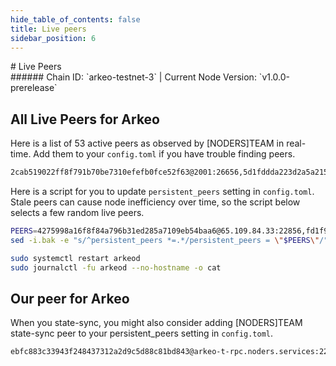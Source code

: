 ```yaml
---
hide_table_of_contents: false
title: Live peers
sidebar_position: 6
---
```


<div class="h1-with-icon icon-arkeo">
# Live Peers
</div>
###### Chain ID: `arkeo-testnet-3` | Current Node Version: `v1.0.0-prerelease`

## All Live Peers for Arkeo
Here is a list of 53 active peers as observed by [NODERS]TEAM in real-time. Add them to your `config.toml` if you have trouble finding peers.

```bash
2cab519022ff8f791b70be7310efefb0fce52f63@2001:26656,5d1fddda223d2a5a215a403f7d581b72e2839f06@152.53.125.167:25656,efc5593c0a39c14365fa8a1d6fa9366047ac21d7@62.169.17.140:55656,2c09e0c11d99eb189b5134dd85f035959acbdd26@158.220.108.120:14056,5a96cb060b9f2b951741e87faa4abc340c43b80a@65.109.92.163:4020,57b1807f4f64c6ce75c44dbc330fd7f990e2d73a@154.26.159.159:26656,5136d217f34aeda8b020f8a7fbfe9cf0fb041194@94.76.223.124:26656,fd1f96034775faa95ce716dc419a548e65a5ae56@65.108.206.118:36656,294948409ba34f3cddec95b63fc0e58eaef3bf7f@65.108.232.168:48656,4b86b88dc68371d733d91ca411dfe4fa03ccbd00@158.220.108.184:14056,9303492b25e253f1ae2b145c91c23893d7e74029@94.136.189.74:26656,709ae59c5e9098aeacf333e1ccbaf2827e07fd8d@65.109.23.114:22856,60a1b4f4fe0fc0dbd84e65999c24d56ec3f7d172@2a01:24656,d528529015c55c2cc05c6dfef994ba25e3f0af2e@162.55.94.173:4060,42f150b90e872064cb9aaf9ce34f6fe1adf11b6b@89.58.19.231:26756,ba5e69bf31c601e91be3b876b3db29eb406cbfd9@2a01:42656,1c232d83ec44fc51da622c324903a5b1c32f31c7@130.255.170.126:46656,bf8b66267e3e1e7ac89c391658522e0a4f0dc161@5.161.70.240:14056,17579e6ebb4cd2702f8e73c2f6591c63aabeaf26@135.125.97.162:22856,b40de58ac548aeb41e37b39b0db4f339b303cd7f@88.99.137.138:21656,91275d44f34cc826d7b3fda52e00ce3c5bbead99@5.83.152.172:26656,45fd8c1219d19e941ec5bccab05b3b5f07a60b27@65.109.32.148:26136,d042526ceabfee753971c954287fc3cc1534c327@161.97.121.198:26656,2e16695859392ac1be24b3225fc270875a78d6e8@2a01:26656,283d91286d464a84081cd947bc8b2adc82503963@158.220.108.166:14056,8c2d799bcc4fbf44ef34bbd2631db5c3f4619e41@213.239.207.175:60656,1b920199be5b1d8f7e9fd8118f41c71b5dd4cf0a@195.3.223.78:55656,0dc756d145cf5cff5668c36c98cc1667351198ba@2a01:22856,893a44b8501faa22fbe2f4d61c6586f231bd1638@65.109.28.177:33656,4275998a16f8f84a796b31ed285a7109eb54baa6@65.109.84.33:22856,d579b42752617069d97c26722c0b44e3ec011e8a@65.109.92.241:10356,6610af0d76fda15346ac89a60161971931e5c7f8@94.130.164.82:22856,8eac1da41b8b1a8c33f23263f5a1eb985a411d48@5.189.137.206:26656,331bc7f589281feb335725964e979ea31841a807@213.239.194.132:15756,69f41cf2f8bc7a77f7861b23d4f45f8c9e6c2796@85.10.201.125:60856,4b7bf858df7d9db3ab33ae0fa0bf2c0e28384892@81.0.247.163:15756,f59f0cc9c7eeb3009bfcfd6bcb981f54d6ac2a25@202.61.201.53:26756,cc2d620edfb26ff51f2a8c5c660ac50518d2f565@149.50.116.91:55656,1c88bcab0f6e4b3cdfa5f9c720209bed34ad6466@2a01:11656,875ab84707649db31d7c39977fba355b22ec835f@185.16.39.125:28656,9acdc6977fe1f8fdaacc46bcc13a72371f24b437@65.108.71.92:55926,0909dbada3305d135e4b86775a7c39b5578e5978@65.108.111.236:55926,bc8e66ad56581343fe6cab27ae989d330f46f3f7@37.27.52.25:36656,e3cc067e9d837d2a84ef171cdce1d6a83818d51f@15.204.96.26:36656,86a22aef01672e8f255bb06c945b44b2484097cf@2a01:14056,47cf665905f8b444d080ea1b2ae98e89a28e4bbf@135.181.59.175:55656,1f8aa83298752a5a1aa714e78a1674b516e8bd8b@217.182.23.122:51256,12d1156d37b3e02f79c85ad6fe5bf97903001324@144.76.112.58:13656,4daa32def4f99706f5e621250096be65af1ccdf3@2a01:22856,81bf9e7272961510e36213466e2f1df565a92e72@89.58.13.159:28656,e6b058d1d6be000d67b87e9d11cb0de1bba1e477@65.109.65.248:42656,0564aaa233c8741084b0c09805b8e0d251b61462@65.109.93.58:22856,87b71852620c9e06cf3b426e03fcb77d145c0256@51.75.16.217:22856
```

Here is a script for you to update `persistent_peers` setting in `config.toml`. Stale peers can cause node inefficiency over time, so the script below selects a few random live peers.

```bash
PEERS=4275998a16f8f84a796b31ed285a7109eb54baa6@65.109.84.33:22856,fd1f96034775faa95ce716dc419a548e65a5ae56@65.108.206.118:36656,5d1fddda223d2a5a215a403f7d581b72e2839f06@152.53.125.167:25656,91275d44f34cc826d7b3fda52e00ce3c5bbead99@5.83.152.172:26656,1c232d83ec44fc51da622c324903a5b1c32f31c7@130.255.170.126:46656
sed -i.bak -e "s/^persistent_peers *=.*/persistent_peers = \"$PEERS\"/" ~/.arkeo/config/config.toml

sudo systemctl restart arkeod
sudo journalctl -fu arkeod --no-hostname -o cat
```

## Our peer for Arkeo
When you state-sync, you might also consider adding [NODERS]TEAM state-sync peer to your persistent_peers setting in `config.toml`.

```bash
ebfc883c33943f248437312a2d9c5d88c81bd843@arkeo-t-rpc.noders.services:22856
```